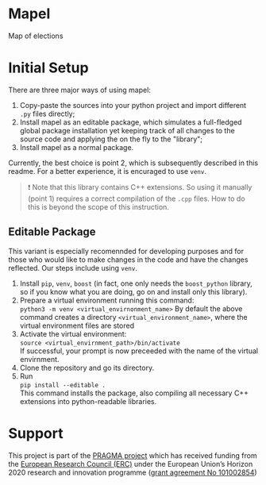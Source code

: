 # Mapel

Map of elections



# Initial Setup

There are three major ways of using mapel:
1. Copy-paste the sources into your python project and import different `.py`
files directly;
2. Install mapel as an editable package, which simulates a full-fledged global
package installation yet keeping track of all changes to the source code and
applying the on the fly to the "library";
3. Install mapel as a normal package.

Currently, the best choice is point 2, which is subsequently described in this
readme. For a better experience, it is encuraged to use `venv`.

> :exclamation: Note that this library contains C++ extensions. So using it
manually (point 1) requires a correct compilation of the `.cpp` files. How to
do this is beyond the scope of this instruction.


## Editable Package

This variant is especially recomennded for developing purposes and for those
who would like to make changes in the code and have the changes reflected. Our
steps include using `venv`.

1. Install `pip`, `venv`, `boost` (in fact, one only needs the `boost_python`
library, so if you know what you are doing, go on and install only this
library).
2. Prepare a virtual environment running this command:  
`python3 -m venv <virtual_envirnonment_name>`
By default the above command creates a directory `<virtual_environment_name>`,
where the virtual environment files are stored
3. Activate the virtual environment:  
`source <virtual_envirnment_path>/bin/activate`  
If successful, your prompt is now preceeded with the name of the virtual envirnment.
4. Clone the repository and go its directory.
5. Run  
`pip install --editable .`  
This command installs the package, also compiling all necessary C++ extensions
into python-readable libraries.



# Support

This project is part of the [PRAGMA project](https://home.agh.edu.pl/~pragma/)
which has received funding from the [European Research Council
(ERC)](https://home.agh.edu.pl/~pragma/) under the European Union’s Horizon 2020
research and innovation programme ([grant agreement No
101002854](https://erc.easme-web.eu/?p=101002854))



